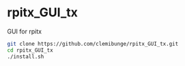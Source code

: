 # rpitx_GUI_tx
GUI for rpitx

```sh
git clone https://github.com/clemibunge/rpitx_GUI_tx.git
cd rpitx_GUI_tx
./install.sh
```
